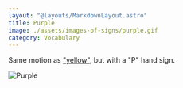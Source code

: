 ```yaml
---
layout: "@layouts/MarkdownLayout.astro"
title: Purple
image: ./assets/images-of-signs/purple.gif
category: Vocabulary
---
```


Same motion as ["yellow"](../yellow),
but with a "P" hand sign.

![Purple](@signs/purple.gif)
